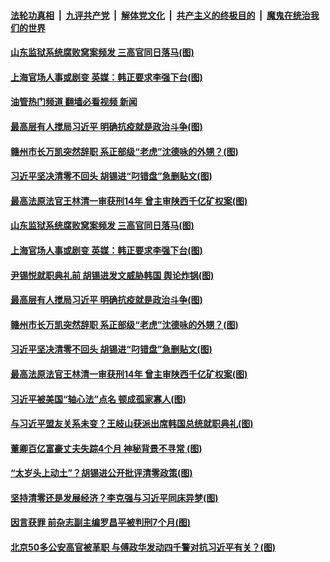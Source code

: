 ####  [法轮功真相](../../../../basic/blob/master/README.md?t=05090801) &nbsp;|&nbsp; [九评共产党](../../../../9ping.md/blob/master/README.md?t=05090801) &nbsp;|&nbsp; [解体党文化](../../../../jtdwh.md/blob/master/README.md?t=05090801)  &nbsp;|&nbsp; [共产主义的终极目的](../../../../gczydzjmd.md/blob/master/README.md?t=05090801) &nbsp;|&nbsp; [魔鬼在统治我们的世界](../../../../mgztzwmdsj.md/blob/master/README.md?t=05090801) 

#### [山东监狱系统腐败窝案频发 三高官同日落马(图)](../pages/p2/1005824.md?t=05090801) 

#### [上海官场人事或剧变 英媒：韩正要求李强下台(图)](../pages/p2/1005815.md?t=05090801) 

#### [油管热门频道 翻墙必看视频 新闻](http://45.76.130.85:81/youtube.html?05090801)

#### [最高层有人搅局习近平 明确抗疫就是政治斗争(图)](../pages/p2/1005738.md?t=05090801) 

#### [赣州市长万凯突然辞职 系正部级“老虎”沈德咏的外甥？(图)](../pages/p2/1005795.md?t=05090801) 

#### [习近平坚决清零不回头 胡锡进“叼错盘”急删贴文(图)](../pages/p2/1005621.md?t=05090801) 

#### [最高法原法官王林清一审获刑14年 曾主审陕西千亿矿权案(图)](../pages/p2/1005734.md?t=05090801) 

#### [山东监狱系统腐败窝案频发 三高官同日落马(图)](../pages/p2/1005824.md?t=05090801) 

#### [上海官场人事或剧变 英媒：韩正要求李强下台(图)](../pages/p2/1005815.md?t=05090801) 

#### [尹锡悦就职典礼前 胡锡进发文威胁韩国 舆论炸锅(图)](../pages/p2/1005706.md?t=05090801) 

#### [最高层有人搅局习近平 明确抗疫就是政治斗争(图)](../pages/p2/1005738.md?t=05090801) 

#### [赣州市长万凯突然辞职 系正部级“老虎”沈德咏的外甥？(图)](../pages/p2/1005795.md?t=05090801) 




#### [习近平坚决清零不回头 胡锡进“叼错盘”急删贴文(图)](../pages/p2/1005621.md?t=05090801) 

#### [最高法原法官王林清一审获刑14年 曾主审陕西千亿矿权案(图)](../pages/p2/1005734.md?t=05090801) 

#### [习近平被美国“轴心法”点名 顿成孤家寡人(图)](../pages/p2/1005638.md?t=05090801) 

#### [与习近平盟友关系未变？王岐山获派出席韩国总统就职典礼(图)](../pages/p2/1005712.md?t=05090801) 

#### [董卿百亿富豪丈夫失踪4个月 神秘背景不寻常 (图)](../pages/p2/1005691.md?t=05090801) 



#### [“太岁头上动土”？胡锡进公开批评清零政策(图)](../pages/p2/1005623.md?t=05090801) 

#### [坚持清零还是发展经济？李克强与习近平同床异梦(图)](../pages/p2/1005620.md?t=05090801) 

#### [因言获罪 前杂志副主编罗昌平被判刑7个月(图)](../pages/p2/1005614.md?t=05090801) 


#### [北京50多公安高官被革职 与傅政华发动四千警对抗习近平有关？(图)](../pages/p2/1005461.md?t=05090801) 

<img src='http://gfw-breaker.win/goodnews/indexes/p2.md' width='0px' height='0px'/>
